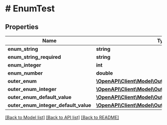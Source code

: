 # # EnumTest

## Properties

Name | Type | Description | Notes
------------ | ------------- | ------------- | -------------
**enum_string** | **string** |  | [optional] 
**enum_string_required** | **string** |  | 
**enum_integer** | **int** |  | [optional] 
**enum_number** | **double** |  | [optional] 
**outer_enum** | [**\OpenAPI\Client\Model\OuterEnum**](OuterEnum.md) |  | [optional] 
**outer_enum_integer** | [**\OpenAPI\Client\Model\OuterEnumInteger**](OuterEnumInteger.md) |  | [optional] 
**outer_enum_default_value** | [**\OpenAPI\Client\Model\OuterEnumDefaultValue**](OuterEnumDefaultValue.md) |  | [optional] 
**outer_enum_integer_default_value** | [**\OpenAPI\Client\Model\OuterEnumIntegerDefaultValue**](OuterEnumIntegerDefaultValue.md) |  | [optional] 

[[Back to Model list]](../../README.md#documentation-for-models) [[Back to API list]](../../README.md#documentation-for-api-endpoints) [[Back to README]](../../README.md)



